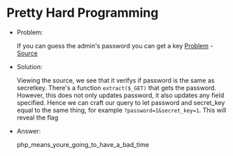 # Pretty Hard Programming

* Problem:

  If you can guess the admin's password you can get a key 
  [Problem](https://2013.picoctf.com/problems/php1/) - [Source](https://2013.picoctf.com/problems/php1/index.phps)

* Solution:

  Viewing the source, we see that it verifys if password is the same as secretkey. There's a function `extract($_GET)` that gets the password. However, this does not only updates password, it also updates any field specified. Hence we can craft our query to let password and secret_key equal to the same thing, for example `?password=1&secret_key=1`. This will reveal the flag

* Answer:

  php_means_youre_going_to_have_a_bad_time
